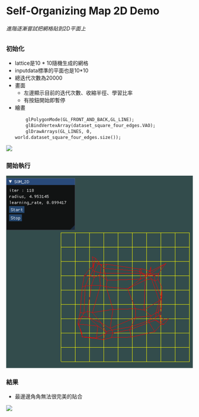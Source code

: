 # Self-Organizing Map 2D Demo

###### 進階逐漸嘗試把網格貼到2D平面上 ######

### 初始化
* lattice是10 * 10隨機生成的網格
* inputdata標準的平面也是10*10
* 總迭代次數為20000
* 畫面
    * 左邊顯示目前的迭代次數、收縮半徑、學習比率
    * 有按鈕開始即暫停
* 繪畫
    ```
        glPolygonMode(GL_FRONT_AND_BACK,GL_LINE);
        glBindVertexArray(dataset_square_four_edges.VAO);
        glDrawArrays(GL_LINES, 0, world.dataset_square_four_edges.size());
    ```
![](.image/start.png)



### 開始執行

![](./image/mid.png)


### 結果

* 最邊邊角角無法很完美的貼合 

![](.image/end.png)




